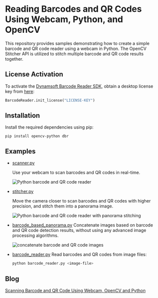 # Reading Barcodes and QR Codes Using Webcam, Python, and OpenCV
This repository provides samples demonstrating how to create a simple barcode and QR code reader using a webcam in Python. The OpenCV Stitcher API is utilized to stitch multiple barcode and QR code results together.

## License Activation
To activate the [Dynamsoft Barcode Reader SDK](https://www.dynamsoft.com/barcode-reader/sdk-desktop-server/), obtain a desktop license key from [here](https://www.dynamsoft.com/customer/license/trialLicense?product=dbr):

```python
BarcodeReader.init_license("LICENSE-KEY")
```

## Installation
Install the required dependencies using pip:

```
pip install opencv-python dbr
```

## Examples

- [scanner.py](./scanner.py)
    
    Use your webcam to scan barcodes and QR codes in real-time.

    ![Python barcode and QR code reader](https://www.dynamsoft.com/codepool/img/2022/04/multiple-barcode-qrcode-scan.png)

- [stitcher.py](./stitcher.py)
    
    Move the camera closer to scan barcodes and QR codes with higher precision, and stitch them into a panorama image.

    ![Python barcode and QR code reader with panorama stitching](https://www.dynamsoft.com/codepool/img/2022/04/panorama-barcode-qr-code.png)

- [barcode_based_panorama.py](./barcode_based_panorama.py)
    Concatenate images based on barcode and QR code detection results, without using any advanced image processing algorithms.
    
    ![concatenate barcode and QR code images](./output.png)
    
- [barcode_reader.py](./barcode_reader.py)
    Read barcodes and QR codes from image files:
    
    ```bash
    python barcode_reader.py <image-file>
    ```

## Blog
[Scanning Barcode and QR Code Using Webcam, OpenCV and Python](https://www.dynamsoft.com/codepool/opencv-python-webcam-barcode-reader.html)

